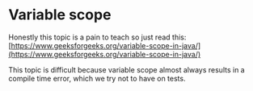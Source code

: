 # Variable scope

Honestly this topic is a pain to teach so just read this: [https://www.geeksforgeeks.org/variable-scope-in-java/](https://www.geeksforgeeks.org/variable-scope-in-java/)

This topic is difficult because variable scope almost always results in a compile time error, which we try not to have on tests. 

